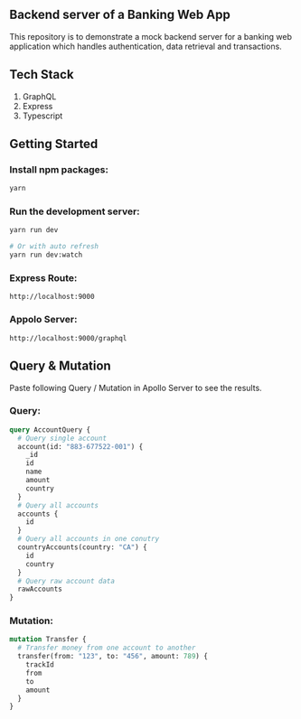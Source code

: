 ## Backend server of a Banking Web App

This repository is to demonstrate a mock backend server for a banking web application which handles authentication, data retrieval and transactions.

## Tech Stack

1. GraphQL
2. Express
3. Typescript

## Getting Started

### Install npm packages:

```bash
yarn
```

### Run the development server:

```bash
yarn run dev

# Or with auto refresh
yarn run dev:watch
```

### Express Route:

```
http://localhost:9000
```

### Appolo Server:

```
http://localhost:9000/graphql
```

## Query & Mutation

Paste following Query / Mutation in Apollo Server to see the results.

### Query:

```GraphQL
query AccountQuery {
  # Query single account
  account(id: "883-677522-001") {
    _id
    id
    name
    amount
    country
  }
  # Query all accounts
  accounts {
    id
  }
  # Query all accounts in one conutry
  countryAccounts(country: "CA") {
    id
    country
  }
  # Query raw account data
  rawAccounts
}
```

### Mutation:

```GraphQL
mutation Transfer {
  # Transfer money from one account to another
  transfer(from: "123", to: "456", amount: 789) {
    trackId
    from
    to
    amount
  }
}
```
